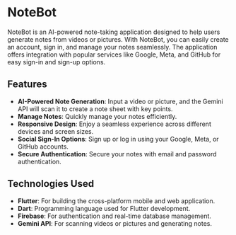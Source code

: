 # NoteBot

NoteBot is an AI-powered note-taking application designed to help users generate notes from videos or pictures. With NoteBot, you can easily create an account, sign in, and manage your notes seamlessly. The application offers integration with popular services like Google, Meta, and GitHub for easy sign-in and sign-up options.

## Features

- **AI-Powered Note Generation**: Input a video or picture, and the Gemini API will scan it to create a note sheet with key points.
- **Manage Notes**: Quickly manage your notes efficiently.
- **Responsive Design**: Enjoy a seamless experience across different devices and screen sizes.
- **Social Sign-In Options**: Sign up or log in using your Google, Meta, or GitHub accounts.
- **Secure Authentication**: Secure your notes with email and password authentication.

## Technologies Used

- **Flutter**: For building the cross-platform mobile and web application.
- **Dart**: Programming language used for Flutter development.
- **Firebase**: For authentication and real-time database management.
- **Gemini API**: For scanning videos or pictures and generating notes.
